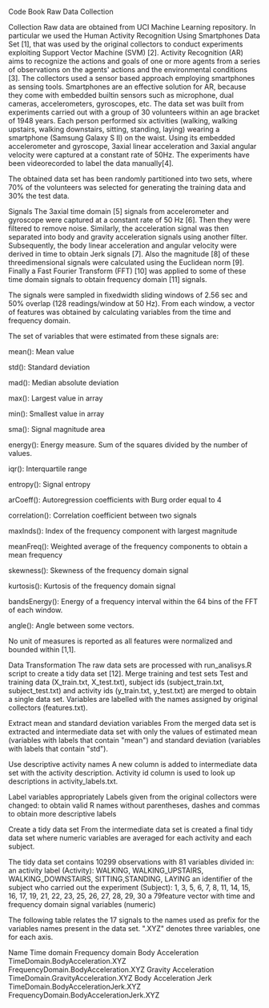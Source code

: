 Code Book
Raw Data Collection

Collection
Raw data are obtained from UCI Machine Learning repository. In particular we used the Human Activity Recognition Using Smartphones Data Set [1], that was used by the original collectors to conduct experiments exploiting Support Vector Machine (SVM) [2].
Activity Recognition (AR) aims to recognize the actions and goals of one or more agents from a series of observations on the agents' actions and the environmental conditions [3]. The collectors used a sensor based approach employing smartphones as sensing tools. Smartphones are an effective solution for AR, because they come with embedded builtin sensors such as microphone, dual cameras, accelerometers, gyroscopes, etc.
The data set was built from experiments carried out with a group of 30 volunteers within an age bracket of 1948 years. Each person performed six activities (walking, walking upstairs, walking downstairs, sitting, standing, laying) wearing a smartphone (Samsung Galaxy S II) on the waist. Using its embedded accelerometer and gyroscope, 3axial linear acceleration and 3axial angular velocity were captured at a constant rate of 50Hz. The experiments have been videorecorded to label the data manually[4].

The obtained data set has been randomly partitioned into two sets, where 70% of the volunteers was selected for generating the training data and 30% the test data.

Signals
The 3axial time domain [5] signals from accelerometer and gyroscope were captured at a constant rate of 50 Hz [6]. Then they were filtered to remove noise. Similarly, the acceleration signal was then separated into body and gravity acceleration signals using another filter. Subsequently, the body linear acceleration and angular velocity were derived in time to obtain Jerk signals [7]. Also the magnitude [8] of these threedimensional signals were calculated using the Euclidean norm [9]. Finally a Fast Fourier Transform (FFT) [10] was applied to some of these time domain signals to obtain frequency domain [11] signals.

The signals were sampled in fixedwidth sliding windows of 2.56 sec and 50% overlap (128 readings/window at 50 Hz). From each window, a vector of features was obtained by calculating variables from the time and frequency domain.

The set of variables that were estimated from these signals are:

mean(): Mean value

std(): Standard deviation

mad(): Median absolute deviation

max(): Largest value in array

min(): Smallest value in array

sma(): Signal magnitude area

energy(): Energy measure. Sum of the squares divided by the number of values.

iqr(): Interquartile range

entropy(): Signal entropy

arCoeff(): Autoregression coefficients with Burg order equal to 4

correlation(): Correlation coefficient between two signals

maxInds(): Index of the frequency component with largest magnitude

meanFreq(): Weighted average of the frequency components to obtain a mean frequency

skewness(): Skewness of the frequency domain signal

kurtosis(): Kurtosis of the frequency domain signal

bandsEnergy(): Energy of a frequency interval within the 64 bins of the FFT of each window.

angle(): Angle between some vectors.

No unit of measures is reported as all features were normalized and bounded within [1,1].

Data Transformation
The raw data sets are processed with run_analisys.R script to create a tidy data set [12].
Merge training and test sets
Test and training data (X_train.txt, X_test.txt), subject ids (subject_train.txt, subject_test.txt) and activity ids
(y_train.txt, y_test.txt) are merged to obtain a single data set. Variables are labelled with the names assigned by
original collectors (features.txt).

Extract mean and standard deviation variables
From the merged data set is extracted and intermediate data set with only the values of estimated mean (variables
with labels that contain "mean") and standard deviation (variables with labels that contain "std").

Use descriptive activity names
A new column is added to intermediate data set with the activity description. Activity id column is used to look up
descriptions in activity_labels.txt.

Label variables appropriately
Labels given from the original collectors were changed: to obtain valid R names without parentheses, dashes and
commas to obtain more descriptive labels

Create a tidy data set
From the intermediate data set is created a final tidy data set where numeric variables are averaged for each
activity and each subject.

The tidy data set contains 10299 observations with 81 variables divided in:
  an activity label (Activity): WALKING, WALKING_UPSTAIRS, WALKING_DOWNSTAIRS, SITTING,STANDING, LAYING
  an identifier of the subject who carried out the experiment (Subject): 1, 3, 5, 6, 7, 8, 11, 14, 15, 16, 17, 19,
  21, 22, 23, 25, 26, 27, 28, 29, 30
  a 79feature vector with time and frequency domain signal variables (numeric)
  
The following table relates the 17 signals to the names used as prefix for the variables names present in the data
set. ".XYZ" denotes three variables, one for each axis.

Name                        Time domain                           Frequency domain
Body Acceleration           TimeDomain.BodyAcceleration.XYZ       FrequencyDomain.BodyAcceleration.XYZ
Gravity Acceleration        TimeDomain.GravityAcceleration.XYZ
Body Acceleration Jerk      TimeDomain.BodyAccelerationJerk.XYZ   FrequencyDomain.BodyAccelerationJerk.XYZ

